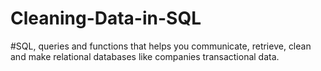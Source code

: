 # Cleaning-Data-in-SQL

#SQL, queries and functions that helps you communicate, retrieve, clean and make relational databases like companies transactional data. 
